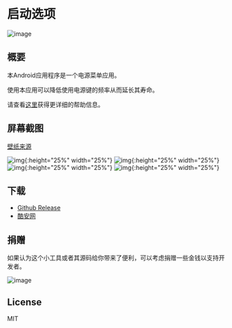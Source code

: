 # 启动选项

![image](./app/src/main/res/mipmap/ic_launcher.png)

## 概要
本Android应用程序是一个电源菜单应用。

使用本应用可以降低使用电源键的频率从而延长其寿命。

请查看[这里](./app/src/main/res/raw-zh-rCN/help.md)获得更详细的帮助信息。

## 屏幕截图

[壁纸来源](https://www.pixiv.net/artworks/84998106)

![img](/annex/Screenshot_20201121-120926.png){:height="25%" width="25%"}
![img](/annex/Screenshot_20201121-121516.png){:height="25%" width="25%"}
![img](/annex/Screenshot_20201121-121001.png){:height="25%" width="25%"}
![img](/annex/Screenshot_20201122-212313.png){:height="25%" width="25%"}

## 下载
* [Github Release](https://github.com/ryuunoakaihitomi/rebootmenu/releases)
* [酷安网](https://www.coolapk.com/apk/com.ryuunoakaihitomi.rebootmenu)

## 捐赠
如果认为这个小工具或者其源码给你带来了便利，可以考虑捐赠一些金钱以支持开发者。

![image](./app/src/main/assets/donate.webp)

## License
MIT